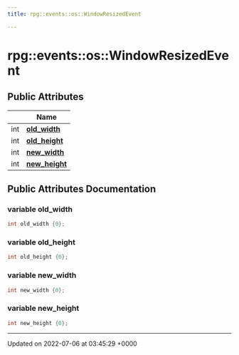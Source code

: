 ```yaml
---
title: rpg::events::os::WindowResizedEvent

---
```


# rpg::events::os::WindowResizedEvent





## Public Attributes

|                | Name           |
| -------------- | -------------- |
| int | **[old_width](/engine/Classes/structrpg_1_1events_1_1os_1_1_window_resized_event/#variable-old-width)**  |
| int | **[old_height](/engine/Classes/structrpg_1_1events_1_1os_1_1_window_resized_event/#variable-old-height)**  |
| int | **[new_width](/engine/Classes/structrpg_1_1events_1_1os_1_1_window_resized_event/#variable-new-width)**  |
| int | **[new_height](/engine/Classes/structrpg_1_1events_1_1os_1_1_window_resized_event/#variable-new-height)**  |

## Public Attributes Documentation

### variable old_width

```cpp
int old_width {0};
```


### variable old_height

```cpp
int old_height {0};
```


### variable new_width

```cpp
int new_width {0};
```


### variable new_height

```cpp
int new_height {0};
```


-------------------------------

Updated on 2022-07-06 at 03:45:29 +0000
